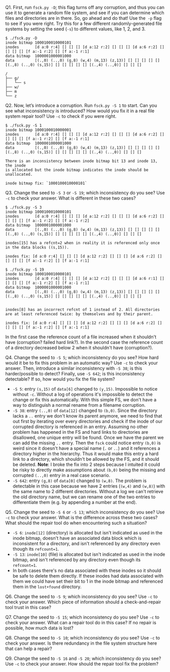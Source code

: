 Q1. First, run `fsck.py -D`; this flag turns off any corruption, and thus you can use it to generate a random file system, and see if you can determine which files and directories are in there. So, go ahead and do that! Use the` -p` flag to see if you were right. Try this for a few different randomly-generated file systems by setting the seed (`-s`) to different values, like 1, 2, and 3.

```
$ ./fsck.py -D
inode bitmap 1000100010000101
inodes       [d a:0 r:4] [] [] [] [d a:12 r:2] [] [] [] [d a:6 r:2] [] [] [] [] [f a:-1 r:2] [] [f a:-1 r:1]
data bitmap  1000001000001000
data         [(.,0) (..,0) (g,8) (w,4) (m,13) (z,13)] [] [] [] [] [] [(.,8) (..,0) (s,15)] [] [] [] [] [] [(.,4) (..,0)] [] [] []

/
├── g/
│   └── s
├── w/
├── m
└── z
```

Q2. Now, let’s introduce a corruption. Run `fsck.py -S 1` to start. Can you see what inconsistency is introduced? How would you fix it in a real file system repair tool? Use `-c` to check if you were right.

```
$ ./fsck.py -S 1
inode bitmap 1000100010000001
inodes       [d a:0 r:4] [] [] [] [d a:12 r:2] [] [] [] [d a:6 r:2] [] [] [] [] [f a:-1 r:2] [] [f a:-1 r:1]
data bitmap  1000001000001000
data         [(.,0) (..,0) (g,8) (w,4) (m,13) (z,13)] [] [] [] [] [] [(.,8) (..,0) (s,15)] [] [] [] [] [] [(.,4) (..,0)] [] [] []

There is an inconsistency between inode bitmap bit 13 and inode 13, the inode
is allocated but the inode bitmap indicates the inode should be unallocated.

inode bitmap fix: `1000100010000101`
```


Q3. Change the seed to `-S 3` or `-S 19`; which inconsistency do you see? Use `-c` to check your answer. What is different in these two cases?

```
$ ./fsck.py -S 3
inode bitmap 1000100010000101
inodes       [d a:0 r:4] [] [] [] [d a:12 r:2] [] [] [] [d a:6 r:2] [] [] [] [] [f a:-1 r:2] [] [f a:-1 r:2]
data bitmap  1000001000001000
data         [(.,0) (..,0) (g,8) (w,4) (m,13) (z,13)] [] [] [] [] [] [(.,8) (..,0) (s,15)] [] [] [] [] [] [(.,4) (..,0)] [] [] []

inodes[15] has a refcnt=2 when in reality it is referenced only once
in the data blocks ((s,15)).

inodes fix: [d a:0 r:4] [] [] [] [d a:12 r:2] [] [] [] [d a:6 r:2] [] [] [] [] [f a:-1 r:2] [] [f a:-1 r:1]
```

```
$ ./fsck.py -S 19
inode bitmap 1000100010000101
inodes       [d a:0 r:4] [] [] [] [d a:12 r:2] [] [] [] [d a:6 r:1] [] [] [] [] [f a:-1 r:2] [] [f a:-1 r:1]
data bitmap  1000001000001000
data         [(.,0) (..,0) (g,8) (w,4) (m,13) (z,13)] [] [] [] [] [] [(.,8) (..,0) (s,15)] [] [] [] [] [] [(.,4) (..,0)] [] [] []


inodes[8] has an incorrect refcnt of 1 instead of 2. All directories
are at least referenced twice: by themselves and by their parent.

inodes fix: [d a:0 r:4] [] [] [] [d a:12 r:2] [] [] [] [d a:6 r:2] [] [] [] [] [f a:-1 r:2] [] [f a:-1 r:1]
```

In the first case the reference count of a file increased when it shouldn't have (corruption? failed hard link?). In the second case the reference count of a directory decreased below 2 when it shouldn't have (corruption?).

Q4. Change the seed to `-S 5`; which inconsistency do you see? How hard would it be to fix this problem in an automatic way? Use `-c` to check your answer. Then, introduce a similar inconsistency with `-S 38`; is this harder/possible to detect? Finally, use `-S 642`; is this inconsistency detectable? If so, how would you fix the file system?

* `-S 5`: entry `(s,15)` of `data[6]` changed to `(y,15)`. Impossible to notice without `-c`. Without a log of operations it's impossible to detect the change or fix this automatically. With this simple FS, we don't have a way to distinguish a normal rename from a filename corruption.
* `-S 38`: entry `(..,0)` of `data[12]` changed to `(b,0)`. Since the directory lacks a `..` entry we don't know its parent anymore, we need to find that out first by iterating over every directories and check if the inode of our corrupted directory is referenced in an entry. Assuming no other problem has happened in the FS and hard links to directories are disallowed, one unique entry will be found. Once we have the parent we can add the missing `..` entry. Then the `fsck` could notice entry `(b,0)` is weird since it doesn't have a special name (`.` or `..`) and it references a directory higher in the hierarchy. Thus it would make this entry a hard link to a directory, which shouldn't be allowed by the FS, and it should be deleted. **Note**: I broke the fix into 2 steps because I intuited it could be risky to directly make assumptions about `(b,0)` being the missing and corrupted `(..,0)` entry in a real case scenario.
* `-S 642`: entry `(g,8)` of `data[0]` changed to `(w,8)`. The problem is detectable in this case because we have 2 entries (`(w,4)` and `(w,8)`) with the same name to 2 different directories. Without a log we can't retrieve the old directory name, but we can rename one of the two entries to differentiate them (e.g. by appending a number at the end).

Q5. Change the seed to `-S 6` or `-S 13`; which inconsistency do you see? Use `-c` to check your answer. What is the difference across these two cases? What should the repair tool do when encountering such a situation?

* `-S 6`: `inode[12]` (directory) is allocated but isn't indicated as used in the inode bitmap, doesn't have an associated data block which is inconsistent for a directory, and isn't referenced by any directory even though its `refcount=1`.
* `-S 13`: `inode[10]` (file) is allocated but isn't indicated as used in the inode bitmap, and isn't referenced by any directory even though its `refcount=1`.
* In both cases there's no data associated with these inodes so it should be safe to delete them directly. If these inodes had data associated with them we could have set their bit to 1 in the inode bitmap and referenced them in the `lost+found` directory.

Q6. Change the seed to `-S 9`; which inconsistency do you see? Use `-c` to check your answer. Which piece of information should a check-and-repair tool trust in this case?

Q7. Change the seed to `-S 15`; which inconsistency do you see? Use `-c` to check your answer. What can a repair tool do in this case? If no repair is possible, how much data is lost?

Q8. Change the seed to `-S 10`; which inconsistency do you see? Use `-c` to check your answer. Is there redundancy in the file system structure here that can help a repair?

Q9. Change the seed to `-S 16` and `-S 20`; which inconsistency do you see? Use `-c` to check your answer. How should the repair tool fix the problem?

